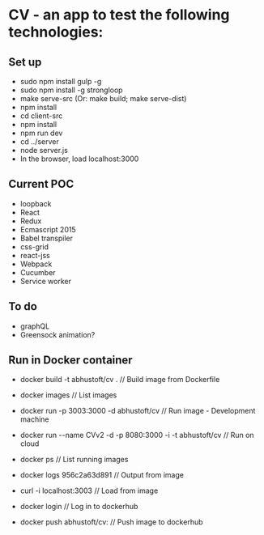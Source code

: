 # CV - an app to test the following technologies:

## Set up
* sudo npm install gulp -g
* sudo npm install -g strongloop
* make serve-src (Or: make build; make serve-dist)
* npm install
* cd client-src
* npm install
* npm run dev
* cd ../server
* node server.js
* In the browser, load localhost:3000

## Current POC
* loopback
* React
* Redux
* Ecmascript 2015
* Babel transpiler
* css-grid
* react-jss
* Webpack
* Cucumber
* Service worker

## To do
* graphQL
* Greensock animation?

## Run in Docker container
* docker build -t abhustoft/cv .           // Build image from Dockerfile
* docker images                            // List images
* docker run -p 3003:3000 -d abhustoft/cv  // Run image - Development machine
* docker run --name CVv2 -d -p 8080:3000 -i -t abhustoft/cv // Run on cloud
* docker ps                                // List running images
* docker logs 956c2a63d891                 // Output from image
* curl -i localhost:3003                   // Load from image

* docker login                             // Log in to dockerhub
* docker push abhustoft/cv:<ver>           // Push image to dockerhub


